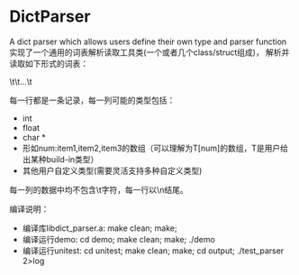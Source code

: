 DictParser
==========

A dict parser which allows users define their own type and parser function
实现了一个通用的词表解析读取工具类(一个或者几个class/struct组成)，
解析并读取如下形式的词表：

   <col1>\t<col2>\t...\t<coln>

每一行都是一条记录，每一列可能的类型包括：

   * int
   * float
   * char *
   * 形如num:item1,item2,item3的数组（可以理解为T[num]的数组，T是用户给出某种build-in类型）
   * 其他用户自定义类型(需要灵活支持多种自定义类型)

每一列的数据中均不包含\t字符，每一行以\n结尾。

编译说明：
   * 编译库libdict_parser.a: make clean; make;
   * 编译运行demo: cd demo; make clean; make; ./demo
   * 编译运行unitest: cd unitest; make clean; make; cd output; ./test_parser 2>log
